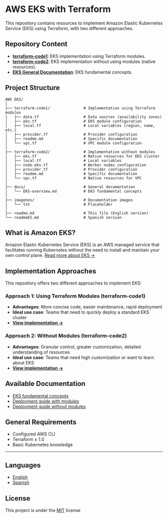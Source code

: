 # AWS EKS with Terraform

This repository contains resources to implement Amazon Elastic Kubernetes Service (EKS) using Terraform, with two different approaches.

## Repository Content

- **[terraform-code1](./terraform-code1)**: EKS implementation using Terraform modules.
- **[terraform-code2](./terraform-code2)**: EKS implementation without using modules (native resources).
- **[EKS General Documentation](./docs/EKS-overview.md)**: EKS fundamental concepts.

## Project Structure

```
AWS EKS/
│
├── terraform-code1/               # Implementation using Terraform modules
│   ├── data.tf                    # Data sources (availability zones)
│   ├── eks.tf                     # EKS module configuration
│   ├── local.tf                   # Local variables (region, name, etc.)
│   ├── provider.tf                # Provider configuration
│   ├── readme.md                  # Specific documentation
│   └── vpc.tf                     # VPC module configuration
│
├── terraform-code2/               # Implementation without modules
│   ├── eks.tf                     # Native resources for EKS cluster
│   ├── local.tf                   # Local variables
│   ├── node-eks.tf                # Worker nodes configuration
│   ├── provider.tf                # Provider configuration
│   ├── readme.md                  # Specific documentation
│   └── vpc.tf                     # Native resources for VPC
│
├── docs/                          # General documentation
│   └── EKS-overview.md            # EKS fundamental concepts
│
├── imagenes/                      # Documentation images
│   └── txt                        # Placeholder
│
├── readme.md                      # This file (English version)
└── readmeES.md                    # Spanish version
```

## What is Amazon EKS?

Amazon Elastic Kubernetes Service (EKS) is an AWS managed service that facilitates running Kubernetes without the need to install and maintain your own control plane. [Read more about EKS →](./docs/EKS-overview.md)

## Implementation Approaches

This repository offers two different approaches to implement EKS:

### Approach 1: Using Terraform Modules (terraform-code1)

- **Advantages**: More concise code, easier maintenance, rapid deployment
- **Ideal use case**: Teams that need to quickly deploy a standard EKS cluster
- **[View implementation →](./terraform-code1)**

### Approach 2: Without Modules (terraform-code2)

- **Advantages**: Granular control, greater customization, detailed understanding of resources
- **Ideal use case**: Teams that need high customization or want to learn about EKS
- **[View implementation →](./terraform-code2)**

## Available Documentation

- [EKS fundamental concepts](./docs/EKS-overview.md)
- [Deployment guide with modules](./terraform-code1/README.md)
- [Deployment guide without modules](./terraform-code2/README.md)

## General Requirements

- Configured AWS CLI
- Terraform ≥ 1.0
- Basic Kubernetes knowledge

---

## Languages

- [English](./README.md)
- [Spanish](./README.es.md)

## License

This project is under the [MIT](LICENSE) license

